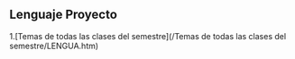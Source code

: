 Lenguaje Proyecto
---
1.[Temas de todas las clases del semestre](/Temas de todas las clases del semestre/LENGUA.htm)
